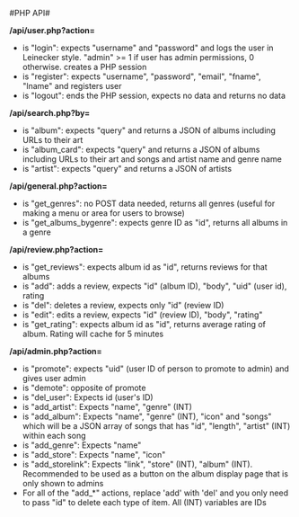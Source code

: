 #PHP API#

**/api/user.php?action=<ACTION>**
* <ACTION> is "login": expects "username" and "password" and logs the user in Leinecker style. "admin" >= 1 if user has admin permissions, 0 otherwise. creates a PHP session
* <ACTION> is "register": expects "username", "password", "email", "fname", "lname" and registers user
* <ACTION> is "logout": ends the PHP session, expects no data and returns no data

**/api/search.php?by=<TYPE>**
* <TYPE> is "album": expects "query" and returns a JSON of albums including URLs to their art
* <TYPE> is "album_card": expects "query" and returns a JSON of albums including URLs to their art and songs and artist name and genre name
* <TYPE> is "artist": expects "query" and returns a JSON of artists

**/api/general.php?action=<ACTION>**
* <ACTION> is "get_genres": no POST data needed, returns all genres (useful for making a menu or area for users to browse)
* <ACTION> is "get_albums_bygenre": expects genre ID as "id", returns all albums in a genre

**/api/review.php?action=<ACTION>**
* <ACTION> is "get_reviews": expects album id as "id", returns reviews for that albums
* <ACTION> is "add": adds a review, expects "id" (album ID), "body", "uid" (user id), rating
* <ACTION> is "del": deletes a review, expects only "id" (review ID)
* <ACTION> is "edit": edits a review, expects "id" (review ID), "body", "rating"
* <ACTION> is "get_rating": expects album id as "id", returns average rating of album. Rating will cache for 5 minutes

**/api/admin.php?action=<ACTION>**
* <ACTION> is "promote": expects "uid" (user ID of person to promote to admin) and gives user admin
* <ACTION> is "demote": opposite of promote
* <ACTION> is "del_user": Expects id (user's ID)
* <ACTION> is "add_artist": Expects "name", "genre" (INT)
* <ACTION> is "add_album": Expects "name", "genre" (INT), "icon" and "songs" which will be a JSON array of songs that has "id", "length", "artist" (INT) within each song
* <ACTION> is "add_genre": Expects "name"
* <ACTION> is "add_store": Expects "name", "icon"
* <ACTION> is "add_storelink": Expects "link", "store" (INT), "album" (INT). Recommended to be used as a button on the album display page that is only shown to admins
* For all of the "add_*" actions, replace 'add' with 'del' and you only need to pass "id" to delete each type of item. All (INT) variables are IDs
